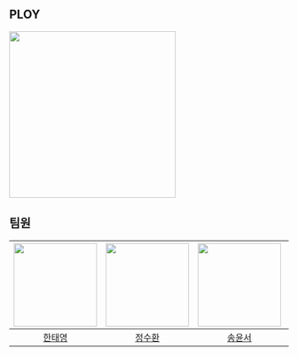 ## PLOY

<img src="https://avatars.githubusercontent.com/u/159028139?s=200&v=4"  width="300" height="300"/>

## 팀원
|<img src="https://avatars.githubusercontent.com/u/122420333?v=4"  width="150"/>|<img src="https://avatars.githubusercontent.com/u/137587401?v=4"  width="150"/>|<img src="https://avatars.githubusercontent.com/u/127077789?v=4"  width="150"/>|<img src="https://avatars.githubusercontent.com/u/127070775?v=4"  width="150"/>|
|:-:|:-:|:-:|:-:|
|[한태영](https://github.com/noahmik)|[정수환](https://github.com/JeongSuHwan23)|[송윤서](https://github.com/yunse0708)|[정소울](https://github.com/soul071213)|

